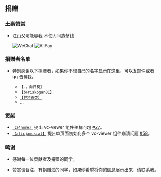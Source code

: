 ## 捐赠

### 土豪赞赏

- 江山父老能容我 不使人间造孽钱

  ![WeChat](https://zouyaoji.top/vue-cesium/images/wechat.png)
  ![AliPay](https://zouyaoji.top/vue-cesium/images/alipay.png)

### 捐赠者名单

  - 特别感谢以下捐赠者，如果你不想自己的名字显示在这里，可以发邮件或者 qq 告诉我。

    - `【-。向日葵】`
    - [`【boriskogan81】`](https://github.com/boriskogan81)
    - [`【并非善类】`](https://www.cnblogs.com/JinXinYuan)
    - ...

### 贡献

  - [`【z4none】`](https://github.com/z4none) 提出 vc-viewer 组件相机问题 [#27](https://github.com/zouyaoji/vue-cesium/issues/27)。
  - [`【alicjamusial】`](https://github.com/alicjamusial) 提出单页面初始化多个 vc-viewer 组件崩溃问题 [#58](https://github.com/zouyaoji/vue-cesium/issues/58)。

### 鸣谢

 - 感谢每一位贡献者及捐赠的同学。

 - 赞赏请备注，有捐赠过的同学，如果你希望将你的信息展示出来，请联系我。
